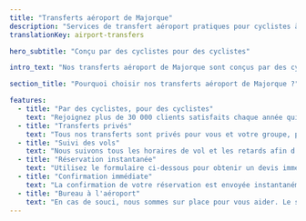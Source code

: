 ```yaml
---
title: "Transferts aéroport de Majorque"
description: "Services de transfert aéroport pratiques pour cyclistes à Majorque"
translationKey: airport-transfers

hero_subtitle: "Conçu par des cyclistes pour des cyclistes"

intro_text: "Nos transferts aéroport de Majorque sont conçus par des cyclistes pour des cyclistes et s'adaptent aux groupes de toutes tailles. Nous proposons des transferts privés porte-à-porte fiables, efficaces et sans stress depuis l'aéroport de Palma de Majorque vers toutes les zones de l'île, 24 h/24, 7 j/7, 365 jours par an, via notre société d'autocars, MALLORCA HOLIDAY TRANSFERS."

section_title: "Pourquoi choisir nos transferts aéroport de Majorque ?"

features:
  - title: "Par des cyclistes, pour des cyclistes"
    text: "Rejoignez plus de 30 000 clients satisfaits chaque année qui nous font confiance pour leurs transferts à Majorque."
  - title: "Transferts privés"
    text: "Tous nos transferts sont privés pour vous et votre groupe, pour plus de confort et de simplicité."
  - title: "Suivi des vols"
    text: "Nous suivons tous les horaires de vol et les retards afin d'être présents à votre arrivée."
  - title: "Réservation instantanée"
    text: "Utilisez le formulaire ci-dessous pour obtenir un devis immédiat et réserver votre transfert."
  - title: "Confirmation immédiate"
    text: "La confirmation de votre réservation est envoyée instantanément par e-mail (pensez à vérifier vos spams)."
  - title: "Bureau à l'aéroport"
    text: "En cas de souci, nous sommes sur place pour vous aider. Le service avant tout."
---
```

